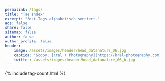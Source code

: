 ```yaml
---
permalink: /tags/
title: "Tag Index"
excerpt: "Post-Tags alphabetisch sortiert."
ads: false
share: false
sitemap: false
author: false
author_profile: false 
header:
    image: /assets/images/header/head_datanature_06.jpg
    caption: "&copy; [Kral • Photography](https://kral-photography.com)"
    twitter: /assets/images/header/head_datanature_06_b.jpg
---
```


{% include tag-count.html %}

